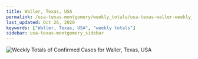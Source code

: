 ```yaml
---
title: Waller, Texas, USA
permalink: /usa-texas-montgomery/weekly_totals/usa-texas-waller-weekly_totals.html
last_updated: Oct 26, 2020
keywords: ["Waller, Texas, USA", "weekly totals"]
sidebar: usa-texas-montgomery_sidebar
---
```


![Weekly Totals of Confirmed Cases for Waller, Texas, USA](/covid_tracker/images/graphs/usa-texas-waller-weekly_totals_graph.png)

